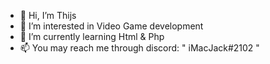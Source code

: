 - 👋 Hi, I’m Thijs 
- 👀 I’m interested in Video Game development
- 🌱 I’m currently learning Html & Php
- 📫 You may reach me through discord: " iMacJack#2102 "
